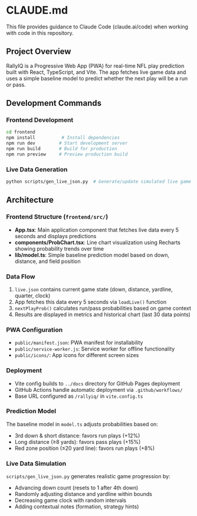 # CLAUDE.md

This file provides guidance to Claude Code (claude.ai/code) when working with code in this repository.

## Project Overview

RallyIQ is a Progressive Web App (PWA) for real-time NFL play prediction built with React, TypeScript, and Vite. The app fetches live game data and uses a simple baseline model to predict whether the next play will be a run or pass.

## Development Commands

### Frontend Development
```bash
cd frontend
npm install          # Install dependencies
npm run dev         # Start development server
npm run build       # Build for production
npm run preview     # Preview production build
```

### Live Data Generation
```bash
python scripts/gen_live_json.py  # Generate/update simulated live game data
```

## Architecture

### Frontend Structure (`frontend/src/`)
- **App.tsx**: Main application component that fetches live data every 5 seconds and displays predictions
- **components/ProbChart.tsx**: Line chart visualization using Recharts showing probability trends over time
- **lib/model.ts**: Simple baseline prediction model based on down, distance, and field position

### Data Flow
1. `live.json` contains current game state (down, distance, yardline, quarter, clock)
2. App fetches this data every 5 seconds via `loadLive()` function
3. `nextPlayProb()` calculates run/pass probabilities based on game context
4. Results are displayed in metrics and historical chart (last 30 data points)

### PWA Configuration
- `public/manifest.json`: PWA manifest for installability
- `public/service-worker.js`: Service worker for offline functionality
- `public/icons/`: App icons for different screen sizes

### Deployment
- Vite config builds to `../docs` directory for GitHub Pages deployment
- GitHub Actions handle automatic deployment via `.github/workflows/`
- Base URL configured as `/rallyiq/` in `vite.config.ts`

### Prediction Model
The baseline model in `model.ts` adjusts probabilities based on:
- 3rd down & short distance: favors run plays (+12%)
- Long distance (≥8 yards): favors pass plays (+15%) 
- Red zone position (≤20 yard line): favors run plays (+8%)

### Live Data Simulation
`scripts/gen_live_json.py` generates realistic game progression by:
- Advancing down count (resets to 1 after 4th down)
- Randomly adjusting distance and yardline within bounds
- Decreasing game clock with random intervals
- Adding contextual notes (formation, strategy hints)